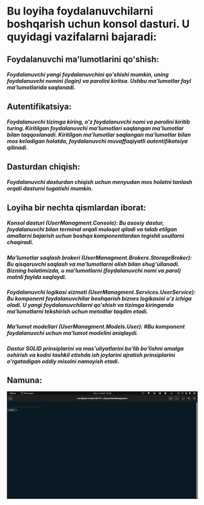 # Bu loyiha foydalanuvchilarni boshqarish uchun konsol dasturi. U quyidagi vazifalarni bajaradi:

## Foydalanuvchi ma'lumotlarini qo'shish:
##### Foydalanuvchi yangi foydalanuvchini qo'shishi mumkin, uning foydalanuvchi nomini (login) va parolini kiritsa. Ushbu ma'lumotlar fayl ma'lumotlarida saqlanadi.

## Autentifikatsiya:
##### Foydalanuvchi tizimga kiring, o'z foydalanuvchi nomi va parolini kiritib turing. Kiritilgan foydalanuvchi ma'lumotlari saqlangan ma'lumotlar bilan taqqoslanadi. Kiritilgan ma'lumotlar saqlangan ma'lumotlar bilan mos keladigan holatda, foydalanuvchi muvaffaqiyatli autentifikatsiya qilinadi.


## Dasturdan chiqish:
##### Foydalanuvchi dasturdan chiqish uchun menyudan mos holatni tanlash orqali dasturni tugatishi mumkin.

## Loyiha bir nechta qismlardan iborat:
##### Konsol dasturi (UserManagment.Console): Bu asosiy dastur, foydalanuvchi bilan terminal orqali muloqot qiladi va talab etilgan amallarni bajarish uchun boshqa komponentlardan tegishli usullarni chaqiradi.

##### Ma'lumotlar saqlash brokeri (UserManagment.Brokers.StorageBroker): Bu qisqaruvchi saqlash va ma'lumotlarni olish bilan shug'ullanadi. Bizning holatimizda, u ma'lumotlarni (foydalanuvchi nomi va parol) matnli faylda saqlaydi.

##### Foydalanuvchi logikasi xizmati (UserManagment.Services.UserService): Bu komponent foydalanuvchilar boshqarish biznes logikasini o'z ichiga oladi. U yangi foydalanuvchilarni qo'shish va tizimga kiringanda ma'lumotlarni tekshirish uchun metodlar taqdim etadi.

##### Ma'lumot modellari (UserManagment.Models.User): #Bu komponent foydalanuvchi uchun ma'lumot modelini aniqlaydi.

##### Dastur SOLID prinsiplarini va mas'uliyatlarini bo'lib bo'lishni amalga oshirish va kodni tashkil etishda ish joylarini ajratish prinsiplarini o'rgatadigan oddiy misolni namoyish etadi.

## Namuna:
![alt text](DemoGIF.gif)